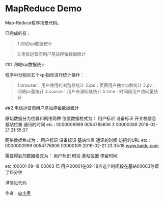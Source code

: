 # MapReduce Demo

Map-Reduce程序场景代码。

已完成的有：

> 1.网站kpi数据统计

> 2.电信运营商用户基站停留数据统计

##1.网站kpi数据统计

程序中分别对五个kpi指标进行统计操作： 
> 1.browser：用户使用的浏览器统计 
> 2.ips：页面用户独立ip数统计 
> 3.pv：网站pv量统计 
> 4.source：用户来源网址统计 
> 5.time：时间段用户访问量统计 

##2.电信运营商用户基站停留数据统计

原始数据分为位置和网络两种 
位置数据格式为： 
用户标识 设备标识 开关机信息 基站位置 通讯的时间 
etc.: 
0000009999  0054785806  3   00000089    2016-02-21 21:55:37

网络数据格式为： 
用户标识 设备标识 基站位置 通讯的时间 访问的URL 
etc.: 
0000000999  0054776806  00000109    2016-02-21 23:35:18 www.baidu.com

需要得到的数据格式为： 
用户标识 时段 基站位置 停留时间

etc.:00001 09-18 00003 15 
用户00001在09-18点这个时间段在基站00003停留了15分钟

详情见代码

作者：[@小黑][1]

[1]:http://www.xiaohei.info
